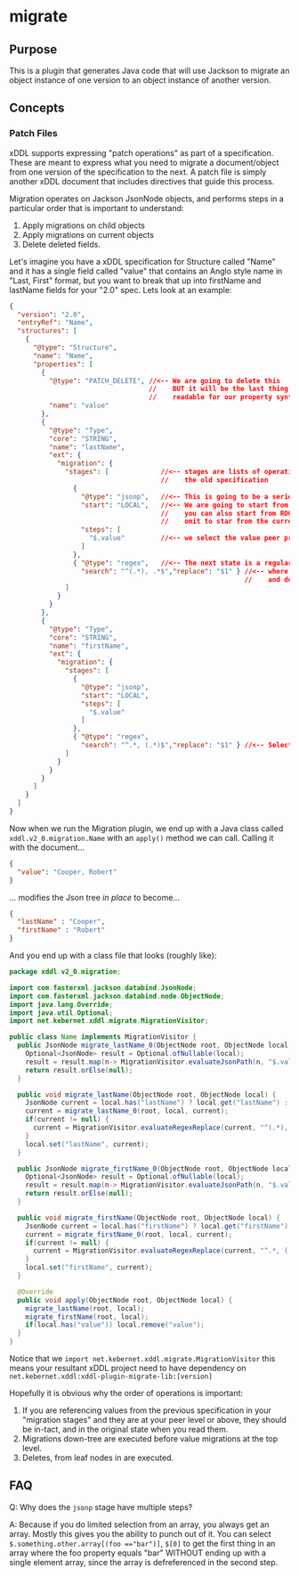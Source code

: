 migrate
=======

Purpose
-------

This is a plugin that generates Java code that will use Jackson to migrate an object
instance of one version to an object instance of another version.

Concepts
--------

### Patch Files

xDDL supports expressing "patch operations" as part of a specification. These are meant
to express what you need to migrate a document/object from one version of the specification
to the next. A patch file is simply another xDDL document that includes directives that 
guide this process.

Migration operates on Jackson JsonNode objects, and performs steps in a particular order
that is important to understand:

1. Apply migrations on child objects
1. Apply migrations on current objects
1. Delete deleted fields.

Let's imagine you have a xDDL specification for Structure called "Name" and 
it has a single field called "value" that contains an Anglo style name in 
"Last, First" format, but you want to break that up into firstName and lastName
fields for your "2.0" spec. Lets look at an example:

```json
{
  "version": "2.0",
  "entryRef": "Name",
  "structures": [
    {
      "@type": "Structure",
      "name": "Name",
      "properties": [
        {
          "@type": "PATCH_DELETE", //<-- We are going to delete this
                                   //    BUT it will be the last thing we do to the JsonNode, so it will be
                                   //    readable for our property synthesizers below.
          "name": "value"
        },
        {
          "@type": "Type",
          "core": "STRING",
          "name": "lastName",
          "ext": {
            "migration": {
              "stages": [             //<-- stages are lists of operation for creating a new value from 
                                      //    the old specification
                {
                  "@type": "jsonp",   //<-- This is going to be a series of JsonPath expressions
                  "start": "LOCAL",   //<-- We are going to start from the current structure. 
                                      //    you can also start from ROOT, at the top of the document, or
                                      //    omit to star from the current property value.
                  "steps": [
                    "$.value"         //<-- we select the value peer property using a Json-Path expression
                  ]
                },
                { "@type": "regex",   //<-- The next state is a regular expression
                  "search": "^(.*), .*$","replace": "$1" } //<-- where we select the last name to group1
                                                           //    and do a replacement
              ]
            }
          }
        },
        {
          "@type": "Type",
          "core": "STRING",
          "name": "firstName",
          "ext": {
            "migration": {
              "stages": [
                {
                  "@type": "jsonp",
                  "start": "LOCAL",
                  "steps": [
                    "$.value"
                  ]
                },
                { "@type": "regex", 
                  "search": "^.*, (.*)$","replace": "$1" } //<-- Select the first name as group 1 and replace
              ]
            }
          }
        }
      ]
    }
  ]
}
```

Now when we run the Migration plugin, we end up with a Java class called 
``xddl.v2_0.migration.Name`` with an ``apply()`` method we can call. Calling it
with the document...

```json
{
  "value": "Cooper, Robert"
}
```

... modifies the Json tree _in place_ to become...

```json
{
  "lastName" : "Cooper",
  "firstName" : "Robert"
}
```

And you end up with a class file that looks (roughly like):

```java
package xddl.v2_0.migration;

import com.fasterxml.jackson.databind.JsonNode;
import com.fasterxml.jackson.databind.node.ObjectNode;
import java.lang.Override;
import java.util.Optional;
import net.kebernet.xddl.migrate.MigrationVisitor;

public class Name implements MigrationVisitor {
  public JsonNode migrate_lastName_0(ObjectNode root, ObjectNode local, JsonNode current) {
    Optional<JsonNode> result = Optional.ofNullable(local);
    result = result.map(n-> MigrationVisitor.evaluateJsonPath(n, "$.value"));
    return result.orElse(null);
  }

  public void migrate_lastName(ObjectNode root, ObjectNode local) {
    JsonNode current = local.has("lastName") ? local.get("lastName") : null;
    current = migrate_lastName_0(root, local, current);
    if(current != null) {
      current = MigrationVisitor.evaluateRegexReplace(current, "^(.*), .*$", "$1");
    }
    local.set("lastName", current);
  }

  public JsonNode migrate_firstName_0(ObjectNode root, ObjectNode local, JsonNode current) {
    Optional<JsonNode> result = Optional.ofNullable(local);
    result = result.map(n-> MigrationVisitor.evaluateJsonPath(n, "$.value"));
    return result.orElse(null);
  }

  public void migrate_firstName(ObjectNode root, ObjectNode local) {
    JsonNode current = local.has("firstName") ? local.get("firstName") : null;
    current = migrate_firstName_0(root, local, current);
    if(current != null) {
      current = MigrationVisitor.evaluateRegexReplace(current, "^.*, (.*)$", "$1");
    }
    local.set("firstName", current);
  }

  @Override
  public void apply(ObjectNode root, ObjectNode local) {
    migrate_lastName(root, local);
    migrate_firstName(root, local);
    if(local.has("value")) local.remove("value");
  }
}
```

Notice that we ``import net.kebernet.xddl.migrate.MigrationVisitor`` this means your resultant
xDDL project need to have dependency on ``net.kebernet.xddl:xddl-plugin-migrate-lib:[version]``

Hopefully it is obvious why the order of operations is important:

1. If you are referencing values from the previous specification in your "migration stages" and they
   are at your peer level or above, they should be in-tact, and in the original state when you read
   them.
2. Migrations down-tree are executed before value migrations at the top level.
3. Deletes, from leaf nodes in are executed.


FAQ
---

Q: Why does the ``jsonp`` stage have multiple steps?

A: Because if you do limited selection from an array, you always get an array. Mostly this
   gives you the ability to punch out of it. You can select 
    ``$.something.other.array[(foo =="bar")]``,
    ``$[0]``
   to get the first thing in an array where the foo property equals "bar" WITHOUT ending up 
   with a single element array, since the array is defreferenced in the second step.
